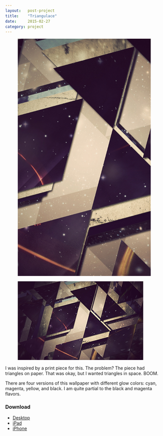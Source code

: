 ```yaml
---
layout:   post-project
title:    "Triangulace"
date:     2015-02-27
category: project
---
```


<div class="l-wrap">
  <figure class="project__iphone">
    <img src="/images/freebies/triangulace/iphone-01.jpg"/>
  </figure>

  <figure class="project__macbook">
    <img src="/images/freebies/triangulace/desktop-01.jpg"/>
  </figure>
</div>

I was inspired by a print piece for this. The problem? The piece had triangles on paper. That was okay, but I wanted triangles in space. BOOM.

There are four versions of this wallpaper with different glow colors: cyan, magenta, yellow, and black. I am quite partial to the black and magenta flavors.

### Download

* [Desktop](http://inc.ideasnevercease.netdna-cdn.com/dsgn/downloads/desktop/dsgn-triangulace.zip)
* [iPad](http://inc.ideasnevercease.netdna-cdn.com/dsgn/downloads/ipad/dsgn-triangulace.zip)
* [iPhone](http://inc.ideasnevercease.netdna-cdn.com/dsgn/downloads/iphone/dsgn-triangulace.zip)